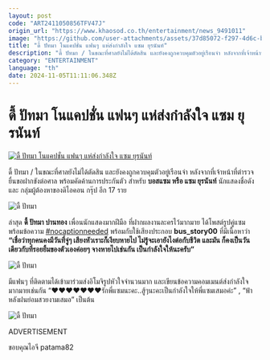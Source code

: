 ```yaml
---
layout: post
code: "ART2411050856TFV47J"
origin_url: "https://www.khaosod.co.th/entertainment/news_9491011"
image: "https://github.com/user-attachments/assets/37d85072-f297-4d6c-b3be-0db3e3428ed3"
title: "ดี้ ปัทมา โนแคปชั่น แฟนๆ แห่ส่งกำลังใจ แซม ยุรนันท์"
description: "ดี้ ปัทมา / ในขณะที่ศาลยังไม่ได้ตัดสิน และยังคงถูกควบคุมตัวอยู่เรือนจำ หลังจากที่เจ้าหน้าที่ตำรวจ ยื่นขอฝากขังต่อศาล พร้อมคัดค้านการประกันตัว"
category: "ENTERTAINMENT"
language: "th"
date: 2024-11-05T11:11:06.348Z
---
```


# ดี้ ปัทมา โนแคปชั่น แฟนๆ แห่ส่งกำลังใจ แซม ยุรนันท์

[![ดี้ ปัทมา โนแคปชั่น แฟนๆ แห่ส่งกำลังใจ แซม ยุรนันท์](https://www.khaosod.co.th/wpapp/uploads/2024/11/dee051167-3.jpg "ดี้ ปัทมา โนแคปชั่น แฟนๆ แห่ส่งกำลังใจ แซม ยุรนันท์")](https://www.khaosod.co.th/wpapp/uploads/2024/11/dee051167-3.jpg)

ดี้ ปัทมา / ในขณะที่ศาลยังไม่ได้ตัดสิน และยังคงถูกควบคุมตัวอยู่เรือนจำ หลังจากที่เจ้าหน้าที่ตำรวจ ยื่นขอฝากขังต่อศาล พร้อมคัดค้านการประกันตัว สำหรับ **บอสแซม หรือ แซม ยุรนันท์** นักแสดงชื่อดัง และ กลุ่มผู้ต้องหาของดิไอคอน กรุ๊ป อีก 17 ราย

![ดี้ ปัทมา](https://www.khaosod.co.th/wpapp/uploads/2024/11/dee051167-1.jpg)

ล่าสุด **ดี้ ปัทมา ปานทอง** เพื่อนนักแสดงมากฝีมือ ที่ฝากผลงานละครไว้มากมาย ได้โพสต์รูปคู่แซม พร้อมข้อความ [#nocaptionneeded](https://www.instagram.com/explore/tags/nocaptionneeded/) พร้อมกับใช้เสียงประกอบ **bus\_story00** ที่มีเนื้อหาว่า **“เชื่อว่าทุกคนคงมีวันที่จู่ๆ เสียงหัวเราะก็เงียบหายไป ไม่รู้จะเอายังไงต่อกับชีวิต และมัน ก็คงเป็นวันเดียวกับที่รอยยิ้มของตัวเองค่อยๆ จางหายไปเช่นกัน เป็นกำลังใจให้นะครับ”**

![ดี้ ปัทมา](https://www.khaosod.co.th/wpapp/uploads/2024/11/dee051167-7.jpg)

มีแฟนๆ ที่ติดตามได้เข้ามาร่วมส่งอิโมจิรูปหัวใจจำนวนมาก และเขียนข้อความคอมเมนต์ส่งกำลังใจมากมายเช่นกัน “❤❤❤❤❤️❤️❤️รักพี่แซมนะคะ..สู้ๆนะคะเป็นกำลังใจให้พี่แซมเสมอค่ะ” , “ฟ้าหลังฝนย่อมสวยงามเสมอ” เป็นต้น

![ดี้ ปัทมา](https://www.khaosod.co.th/wpapp/uploads/2024/11/dee051167-6.jpg)

ADVERTISEMENT

ขอบคุณไอจี patama82